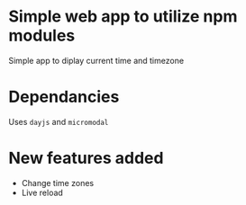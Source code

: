 # Simple web app to utilize npm modules
Simple app to diplay current time and timezone
# Dependancies
Uses `dayjs` and `micromodal`
# New features added
+ Change time zones
+ Live reload